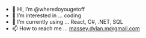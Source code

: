 - 👋 Hi, I’m @wheredoyougetoff
- 👀 I’m interested in ... coding
- 🌱 I’m currently using ... React, C#, .NET, SQL
- 📫 How to reach me ... massey.dylan.m@gmail.com

<!---
wheredoyougetoff/wheredoyougetoff is a ✨ special ✨ repository because its `README.md` (this file) appears on your GitHub profile.
You can click the Preview link to take a look at your changes.
--->

